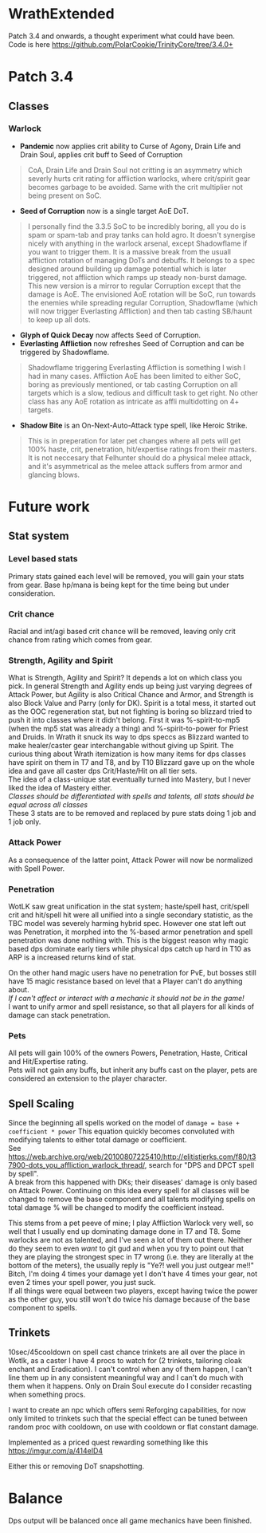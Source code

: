 # WrathExtended
Patch 3.4 and onwards, a thought experiment what could have been.  
Code is here https://github.com/PolarCookie/TrinityCore/tree/3.4.0+

# Patch 3.4
## Classes
### Warlock
+ **Pandemic** now applies crit ability to Curse of Agony, Drain Life and Drain Soul, applies crit buff to Seed of Corruption
> CoA, Drain Life and Drain Soul not critting is an asymmetry which severly hurts crit rating for affliction warlocks, where crit/spirit gear becomes garbage to be avoided. Same with the crit multiplier not being present on SoC.

+ **Seed of Corruption** now is a single target AoE DoT.
> I personally find the 3.3.5 SoC to be incredibly boring, all you do is spam or spam-tab and pray tanks can hold agro. It doesn't synergise nicely with anything in the warlock arsenal, except Shadowflame if you want to trigger them. It is a massive break from the usuall affliction rotation of managing DoTs and debuffs. It belongs to a spec designed around building up damage potential which is later triggered, not affliction which ramps up steady non-burst damage. This new version is a mirror to regular Corruption except that the damage is AoE. The envisioned AoE rotation will be SoC, run towards the enemies while spreading regular Corruption, Shadowflame (which will now trigger Everlasting Affliction) and then tab casting SB/haunt to keep up all dots.
+ **Glyph of Quick Decay** now affects Seed of Corruption.
+ **Everlasting Affliction** now refreshes Seed of Corruption and can be triggered by Shadowflame.
> Shadowflame triggering Everlasting Affliction is something I wish I had in many cases. Affliction AoE has been limited to either SoC, boring as previously mentioned, or tab casting Corruption on all targets which is a slow, tedious and difficult task to get right. No other class has any AoE rotation as intricate as affli multidotting on 4+ targets.
+ **Shadow Bite** is an On-Next-Auto-Attack type spell, like Heroic Strike.
> This is in preperation for later pet changes where all pets will get 100% haste, crit, penetration, hit/expertise ratings from their masters. It is not neccesary that Felhunter should do a physical melee attack, and it's asymmetrical as the melee attack suffers from armor and glancing blows.

# Future work
## Stat system
### Level based stats
Primary stats gained each level will be removed, you will gain your stats from gear. Base hp/mana is being kept for the time being but under consideration.
### Crit chance
Racial and int/agi based crit chance will be removed, leaving only crit chance from rating which comes from gear.

### Strength, Agility and Spirit
What is Strength, Agility and Spirit? It depends a lot on which class you pick. In general Strength and Agility ends up being just varying degrees of Attack Power, but Agility is also Critical Chance and Armor, and Strength is also Block Value and Parry (only for DK). Spirit is a total mess, it started out as the OOC regeneration stat, but not fighting is boring so blizzard tried to push it into classes where it didn't belong. First it was %-spirit-to-mp5 (when the mp5 stat was already a thing) and %-spirit-to-power for Priest and Druids. In Wrath it snuck its way to dps speccs as Blizzard wanted to make healer/caster gear interchangable without giving up Spirit. The curious thing about Wrath itemization is how many items for dps classes have spirit on them in T7 and T8, and by T10 Blizzard gave up on the whole idea and gave all caster dps Crit/Haste/Hit on all tier sets.  
The idea of a class-unique stat eventually turned into Mastery, but I never liked the idea of Mastery either.  
*Classes should be differentiated with spells and talents, all stats should be equal across all classes*  
These 3 stats are to be removed and replaced by pure stats doing 1 job and 1 job only.  

### Attack Power
As a consequence of the latter point, Attack Power will now be normalized with Spell Power.

### Penetration
WotLK saw great unification in the stat system; haste/spell hast, crit/spell crit and hit/spell hit were all unified into a single secondary statistic, as the TBC model was severely harming hybrid spec.
However one stat left out was Penetration, it morphed into the %-based armor penetration and spell penetration was done nothing with.
This is the biggest reason why magic based dps dominate early tiers while physical dps catch up hard in T10 as ARP is a increased returns kind of stat.

On the other hand magic users have no penetration for PvE, but bosses still have 15 magic resistance based on level that a Player can't do anything about.  
*If I can't affect or interact with a mechanic it should not be in the game!*  
I want to unify armor and spell resistance, so that all players for all kinds of damage can stack penetration.

### Pets
All pets will gain 100% of the owners Powers, Penetration, Haste, Critical and Hit/Expertise rating.  
Pets will not gain any buffs, but inherit any buffs cast on the player, pets are considered an extension to the player character.

## Spell Scaling
Since the beginning all spells worked on the model of `damage = base + coefficient * power`
This equation quickly becomes convoluted with modifying talents to either total damage or coefficient.  
See https://web.archive.org/web/20100807225410/http://elitistjerks.com/f80/t37900-dots_you_affliction_warlock_thread/, search for "DPS and DPCT spell by spell".  
A break from this happened with DKs; their diseases' damage is only based on Attack Power. Continuing on this idea every spell for all classes will be changed to remove the base component and all talents modifying spells on total damage % will be changed to modify the coefficient instead.

This stems from a pet peeve of mine; I play Affliction Warlock very well, so well that I usually end up dominating damage done in T7 and T8. Some warlocks are not as talented, and I've seen a lot of them out there. Neither do they seem to even *want* to git gud and when you try to point out that they are playing the strongest spec in T7 wrong (i.e. they are literally at the bottom of the meters), the usually reply is "Ye?! well you just outgear me!!"  
Bitch, I'm doing 4 times your damage yet I don't have 4 times your gear, not even 2 times your spell power, you just suck.  
If all things were equal between two players, except having twice the power as the other guy, you still won't do twice his damage because of the base component to spells.

## Trinkets
10sec/45cooldown on spell cast chance trinkets are all over the place in Wotlk, as a caster I have 4 procs to watch for (2 trinkets, tailoring cloak enchant and Eradication). I can't control when any of them happen, I can't line them up in any consistent meaningful way and I can't do much with them when it happens. Only on Drain Soul execute do I consider recasting when something procs.  

I want to create an npc which offers semi Reforging capabilities, for now only limited to trinkets such that the special effect can be tuned between random proc with cooldown, on use with cooldown or flat constant damage.  

Implemented as a priced quest rewarding something like this
https://imgur.com/a/414eID4  

Either this or removing DoT snapshotting.
# Balance
Dps output will be balanced once all game mechanics have been finished.
